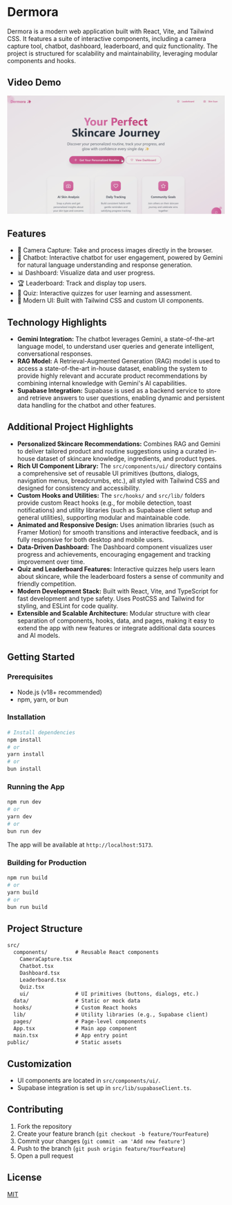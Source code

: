 # Dermora

Dermora is a modern web application built with React, Vite, and Tailwind CSS. It features a suite of interactive components, including a camera capture tool, chatbot, dashboard, leaderboard, and quiz functionality. The project is structured for scalability and maintainability, leveraging modular components and hooks.

## Video Demo

[![Video Thumbnail](dermora.png)](https://github.com/pranay-aggarwal/Dermora/tree/main/demo%20vid)



## Features

- 📸 Camera Capture: Take and process images directly in the browser.
- 🤖 Chatbot: Interactive chatbot for user engagement, powered by Gemini for natural language understanding and response generation.
- 📊 Dashboard: Visualize data and user progress.
- 🏆 Leaderboard: Track and display top users.
- 📝 Quiz: Interactive quizzes for user learning and assessment.
- 🎨 Modern UI: Built with Tailwind CSS and custom UI components.

## Technology Highlights

- **Gemini Integration:** The chatbot leverages Gemini, a state-of-the-art language model, to understand user queries and generate intelligent, conversational responses.
- **RAG Model:** A Retrieval-Augmented Generation (RAG) model is used to access a state-of-the-art in-house dataset, enabling the system to provide highly relevant and accurate product recommendations by combining internal knowledge with Gemini's AI capabilities.
- **Supabase Integration:** Supabase is used as a backend service to store and retrieve answers to user questions, enabling dynamic and persistent data handling for the chatbot and other features.

## Additional Project Highlights

- **Personalized Skincare Recommendations:** Combines RAG and Gemini to deliver tailored product and routine suggestions using a curated in-house dataset of skincare knowledge, ingredients, and product types.
- **Rich UI Component Library:** The `src/components/ui/` directory contains a comprehensive set of reusable UI primitives (buttons, dialogs, navigation menus, breadcrumbs, etc.), all styled with Tailwind CSS and designed for consistency and accessibility.
- **Custom Hooks and Utilities:** The `src/hooks/` and `src/lib/` folders provide custom React hooks (e.g., for mobile detection, toast notifications) and utility libraries (such as Supabase client setup and general utilities), supporting modular and maintainable code.
- **Animated and Responsive Design:** Uses animation libraries (such as Framer Motion) for smooth transitions and interactive feedback, and is fully responsive for both desktop and mobile users.
- **Data-Driven Dashboard:** The Dashboard component visualizes user progress and achievements, encouraging engagement and tracking improvement over time.
- **Quiz and Leaderboard Features:** Interactive quizzes help users learn about skincare, while the leaderboard fosters a sense of community and friendly competition.
- **Modern Development Stack:** Built with React, Vite, and TypeScript for fast development and type safety. Uses PostCSS and Tailwind for styling, and ESLint for code quality.
- **Extensible and Scalable Architecture:** Modular structure with clear separation of components, hooks, data, and pages, making it easy to extend the app with new features or integrate additional data sources and AI models.

## Getting Started

### Prerequisites

- Node.js (v18+ recommended)
- npm, yarn, or bun

### Installation

```bash
# Install dependencies
npm install
# or
yarn install
# or
bun install
```

### Running the App

```bash
npm run dev
# or
yarn dev
# or
bun run dev
```

The app will be available at `http://localhost:5173`.

### Building for Production

```bash
npm run build
# or
yarn build
# or
bun run build
```

## Project Structure

```
src/
  components/         # Reusable React components
    CameraCapture.tsx
    Chatbot.tsx
    Dashboard.tsx
    Leaderboard.tsx
    Quiz.tsx
    ui/               # UI primitives (buttons, dialogs, etc.)
  data/               # Static or mock data
  hooks/              # Custom React hooks
  lib/                # Utility libraries (e.g., Supabase client)
  pages/              # Page-level components
  App.tsx             # Main app component
  main.tsx            # App entry point
public/               # Static assets
```

## Customization

- UI components are located in `src/components/ui/`.
- Supabase integration is set up in `src/lib/supabaseClient.ts`.

## Contributing

1. Fork the repository
2. Create your feature branch (`git checkout -b feature/YourFeature`)
3. Commit your changes (`git commit -am 'Add new feature'`)
4. Push to the branch (`git push origin feature/YourFeature`)
5. Open a pull request

## License

[MIT](LICENSE)
